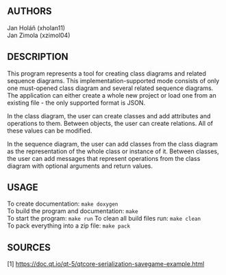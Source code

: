 ## AUTHORS
Jan Holáň (xholan11) \
Jan Zimola (xzimol04)

## DESCRIPTION
This program represents a tool for creating class diagrams and related sequence diagrams.
This implementation-supported mode consists of only one must-opened class diagram and several related sequence diagrams.
The application can either create a whole new project or load one from an existing file - the only supported format is JSON.

In the class diagram, the user can create classes and add attributes and operations to them. Between objects, the user can create relations. All of these values can be modified.

In the sequence diagram, the user can add classes from the class diagram as the representation of the whole class or instance of it. Between classes, the user can add messages that represent operations from the class diagram with optional arguments and return values.
## USAGE

To create documentation:
`make doxygen` \
To build the program and documentation: `make` \
To start the program: `make run`
To clean all build files run: `make clean`\
To pack everything into a zip file: `make pack`


## SOURCES
[1] https://doc.qt.io/qt-5/qtcore-serialization-savegame-example.html

